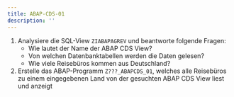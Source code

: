 ```yaml
---
title: ABAP-CDS-01
description: ''
---
```


1. Analysiere die SQL-View `ZIABAPAGREV` und beantworte folgende Fragen:
    - Wie lautet der Name der ABAP CDS View?
    - Von welchen Datenbanktabellen werden die Daten gelesen?
    - Wie viele Reisebüros kommen aus Deutschland?
2. Erstelle das ABAP-Programm `Z???_ABAPCDS_01`, welches alle Reisebüros zu einem eingegebenen Land von der gesuchten ABAP CDS View liest und anzeigt
